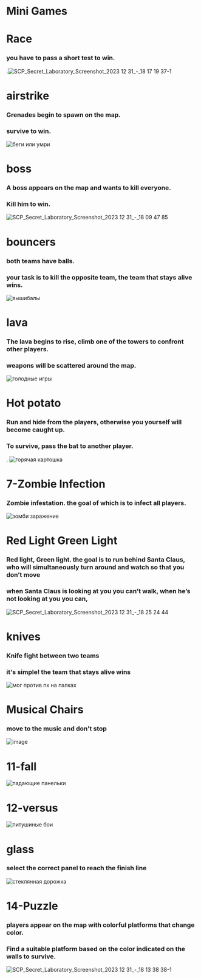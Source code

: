 # Mini Games               
# Race
### you have to pass a short test to win.
.![SCP_Secret_Laboratory_Screenshot_2023 12 31_-_18 17 19 37-1](https://github.com/Tert122/-/assets/158254093/81c0e383-e334-4b05-a328-5675a55b10f2) 

# airstrike
### Grenades begin to spawn on the map.
### survive to win.
![беги или умри](https://github.com/Tert122/-/assets/158254093/9bbf9495-a68f-4571-89d3-769bba1a4714)

# boss
### A boss appears on the map and wants to kill everyone.
### Kill him to win.
![SCP_Secret_Laboratory_Screenshot_2023 12 31_-_18 09 47 85](https://github.com/Tert122/-/assets/158254093/288b0204-b939-4a2d-b5aa-894665b66905)

# bouncers 
### both teams have balls.
### your task is to kill the opposite team, the team that stays alive wins.
![вышибалы](https://github.com/Tert122/-/assets/158254093/abdccb02-36fb-4d90-abf2-092946cd139c)

# lava
### The lava begins to rise, climb one of the towers to confront other players.
### weapons will be scattered around the map.
![голодные игры](https://github.com/Tert122/-/assets/158254093/163644c8-aa90-40dd-999e-62a5286dbde9)

# Hot potato
### Run and hide from the players, otherwise you yourself will become caught up.
### To survive, pass the bat to another player.
. ![горячая картошка](https://github.com/Tert122/-/assets/158254093/b810d0ef-79f5-4074-bc4e-e658ffc14ac5)

# 7-Zombie Infection
### Zombie infestation. the goal of which is to infect all players.
![зомби заражение](https://github.com/Tert122/-/assets/158254093/5354f791-ffd5-4a68-ab7f-5e13ec033b2b)

# Red Light Green Light 
### Red light, Green light. the goal is to run behind Santa Claus, who will simultaneously turn around and watch so that you don’t move
### when Santa Claus is looking at you you can’t walk, when he’s not looking at you you can,
![SCP_Secret_Laboratory_Screenshot_2023 12 31_-_18 25 24 44](https://github.com/Tert122/-/assets/158254093/6a8b9fbf-734a-4ae9-945e-706792954ca7)

# knives
### Knife fight between two teams
### it's simple! the team that stays alive wins
![мог против пх на палках](https://github.com/Tert122/-/assets/158254093/a4da7873-0024-40cd-8565-3608bbb8d9a2)

# Musical Chairs 
### move to the music and don't stop 
![image](https://github.com/Tert122/-/assets/158254093/cae3b294-f2ef-488f-a7c3-dd2a23414443)

# 11-fall

![падающие панельки](https://github.com/Tert122/-/assets/158254093/de235555-e7ac-48dd-942c-054646620d75)

# 12-versus

![питушиные бои](https://github.com/Tert122/-/assets/158254093/862e36e6-8e1b-4823-80c0-254b98e8a136)

# glass
### select the correct panel to reach the finish line
![стеклянная дорожка](https://github.com/Tert122/-/assets/158254093/1a095896-94a7-49bc-b52d-963c82e5aa41)

# 14-Puzzle
### players appear on the map with colorful platforms that change color.
### Find a suitable platform based on the color indicated on the walls to survive.
![SCP_Secret_Laboratory_Screenshot_2023 12 31_-_18 13 38 38-1](https://github.com/Tert122/-/assets/158254093/440bda2c-609d-409e-bf58-6d2b2e7fa3e2)


